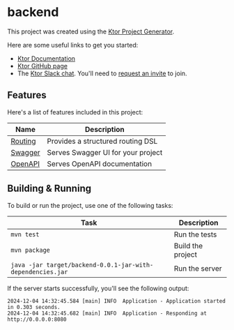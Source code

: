 # backend

This project was created using the [Ktor Project Generator](https://start.ktor.io).

Here are some useful links to get you started:

- [Ktor Documentation](https://ktor.io/docs/home.html)
- [Ktor GitHub page](https://github.com/ktorio/ktor)
- The [Ktor Slack chat](https://app.slack.com/client/T09229ZC6/C0A974TJ9). You'll need
  to [request an invite](https://surveys.jetbrains.com/s3/kotlin-slack-sign-up) to join.

## Features

Here's a list of features included in this project:

| Name                                       | Description                        |
|--------------------------------------------|------------------------------------|
| [Routing](https://start.ktor.io/p/routing) | Provides a structured routing DSL  |
| [Swagger](https://start.ktor.io/p/swagger) | Serves Swagger UI for your project |
| [OpenAPI](https://start.ktor.io/p/openapi) | Serves OpenAPI documentation       |

## Building & Running

To build or run the project, use one of the following tasks:

| Task                                                       | Description       |
|------------------------------------------------------------|-------------------|
| `mvn test`                                                 | Run the tests     |
| `mvn package`                                              | Build the project |
| `java -jar target/backend-0.0.1-jar-with-dependencies.jar` | Run the server    |

If the server starts successfully, you'll see the following output:

```
2024-12-04 14:32:45.584 [main] INFO  Application - Application started in 0.303 seconds.
2024-12-04 14:32:45.682 [main] INFO  Application - Responding at http://0.0.0.0:8080
```

